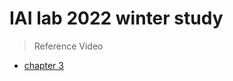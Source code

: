 # IAI lab 2022 winter study 

> Reference Video

* [chapter 3](https://www.youtube.com/watch?v=zg9vP5ZAi5Q)

